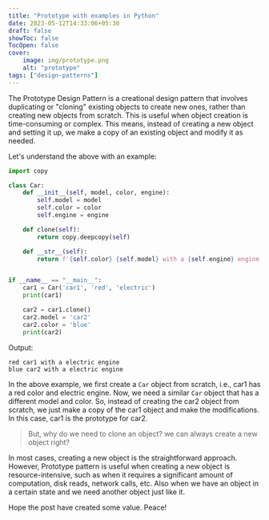 ```yaml
---
title: "Prototype with examples in Python"
date: 2023-05-12T14:33:06+05:30
draft: false
showToc: false
TocOpen: false
cover:
    image: img/prototype.png
    alt: "prototype"
tags: ["design-patterns"]
---
```


The Prototype Design Pattern is a creational design pattern that involves duplicating or "cloning" existing objects to create new ones, rather than creating new objects from scratch. This is useful when object creation is time-consuming or complex. This means, instead of creating a new object and setting it up, we make a copy of an existing object and modify it as needed.

Let's understand the above with an example:
```python
import copy

class Car:
    def __init__(self, model, color, engine):
        self.model = model
        self.color = color
        self.engine = engine

    def clone(self):
        return copy.deepcopy(self)

    def __str__(self):
        return f'{self.color} {self.model} with a {self.engine} engine'


if __name__ == "__main__":
    car1 = Car('car1', 'red', 'electric')
    print(car1)

    car2 = car1.clone()
    car2.model = 'car2'
    car2.color = 'blue'
    print(car2)
```

Output:
```text
red car1 with a electric engine
blue car2 with a electric engine
```

In the above example, we first create a `Car` object from scratch, i.e., car1 has a red color and electric engine. Now, we need a similar `Car` object that has a different model and color. So, instead of creating the car2 object from scratch, we just make a copy of the car1 object and make the modifications. In this case, car1 is the prototype for car2.

> But, why do we need to clone an object? we can always create a new object right?

In most cases, creating a new object is the straightforward approach. However, Prototype pattern is useful when creating a new object is resource-intensive, such as when it requires a significant amount of computation, disk reads, network calls, etc. Also when we have an object in a certain state and we need another object just like it.

Hope the post have created some value. Peace!